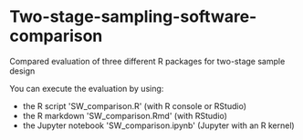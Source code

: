 # Two-stage-sampling-software-comparison

Compared evaluation of three different R packages for two-stage sample design

You can execute the evaluation by using:

- the R script 'SW_comparison.R' (with R console or RStudio)
- the R markdown 'SW_comparison.Rmd' (with RStudio)
- the Jupyter notebook 'SW_comparison.ipynb' (Jupyter with an R kernel)